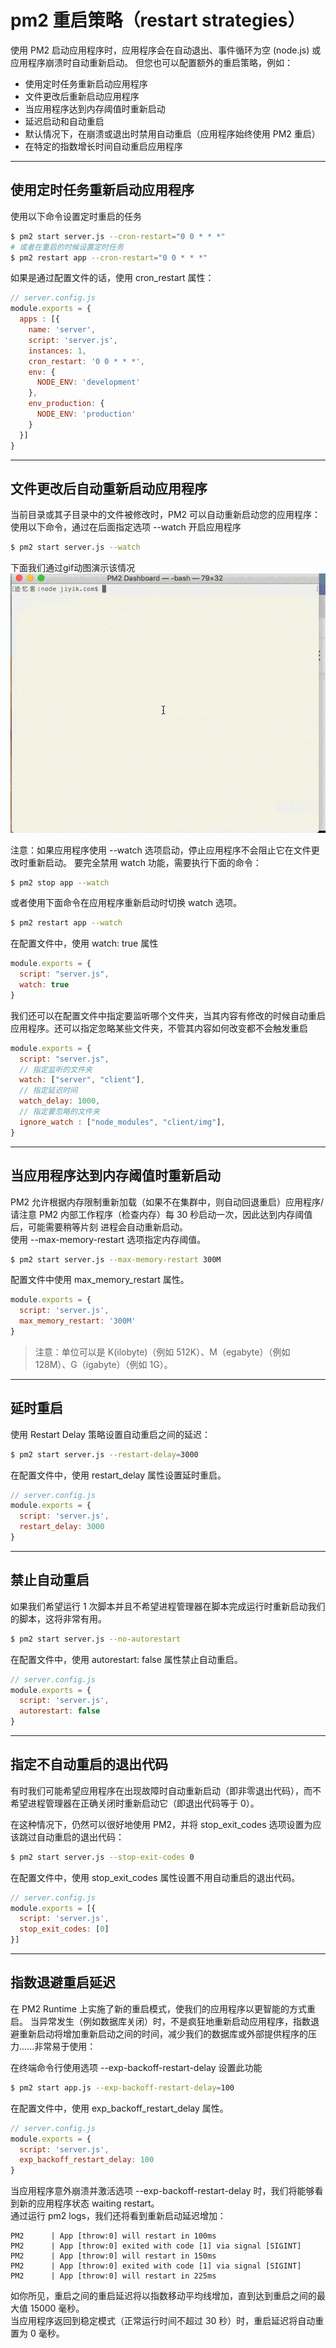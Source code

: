 # pm2 重启策略（restart strategies）

使用 PM2 启动应用程序时，应用程序会在自动退出、事件循环为空 (node.js) 或应用程序崩溃时自动重新启动。 但您也可以配置额外的重启策略，例如：  
- 使用定时任务重新启动应用程序
- 文件更改后重新启动应用程序
- 当应用程序达到内存阈值时重新启动
- 延迟启动和自动重启
- 默认情况下，在崩溃或退出时禁用自动重启（应用程序始终使用 PM2 重启）
- 在特定的指数增长时间自动重启应用程序

---

## 使用定时任务重新启动应用程序
使用以下命令设置定时重启的任务
```bash
$ pm2 start server.js --cron-restart="0 0 * * *"
# 或者在重启的时候设置定时任务
$ pm2 restart app --cron-restart="0 0 * * *"
```

如果是通过配置文件的话，使用 cron_restart 属性：
```javascript
// server.config.js
module.exports = {
  apps : [{
    name: 'server',
    script: 'server.js',
    instances: 1,
    cron_restart: '0 0 * * *',
    env: {
      NODE_ENV: 'development'
    },
    env_production: {
      NODE_ENV: 'production'
    }
  }]
}
```

---

## 文件更改后自动重新启动应用程序
当前目录或其子目录中的文件被修改时，PM2 可以自动重新启动您的应用程序：  
使用以下命令，通过在后面指定选项 --watch 开启应用程序
```bash
$ pm2 start server.js --watch
```
下面我们通过gif动图演示该情况
![](resources/pm2-watch.gif)

注意：如果应用程序使用 --watch 选项启动，停止应用程序不会阻止它在文件更改时重新启动。 要完全禁用 watch 功能，需要执行下面的命令：
```bash
$ pm2 stop app --watch 
```
或者使用下面命令在应用程序重新启动时切换 watch 选项。
```bash
$ pm2 restart app --watch 
```
在配置文件中，使用 watch: true 属性
```javascript
module.exports = {
  script: "server.js",
  watch: true
}
```
我们还可以在配置文件中指定要监听哪个文件夹，当其内容有修改的时候自动重启应用程序。还可以指定忽略某些文件夹，不管其内容如何改变都不会触发重启
```javascript
module.exports = {
  script: "server.js",
  // 指定监听的文件夹
  watch: ["server", "client"],
  // 指定延迟时间
  watch_delay: 1000,
  // 指定要忽略的文件夹
  ignore_watch : ["node_modules", "client/img"],
}
```

---

## 当应用程序达到内存阈值时重新启动
PM2 允许根据内存限制重新加载（如果不在集群中，则自动回退重启）应用程序/请注意 PM2 内部工作程序（检查内存）每 30 秒启动一次，因此达到内存阈值后，可能需要稍等片刻 进程会自动重新启动。  
使用 --max-memory-restart 选项指定内存阈值。
```bash
$ pm2 start server.js --max-memory-restart 300M
```
配置文件中使用 max_memory_restart 属性。

```javascript
module.exports = {
  script: 'server.js',
  max_memory_restart: '300M'
}
```
> 注意：单位可以是 K(ilobyte)（例如 512K）、M（egabyte）（例如 128M）、G（igabyte）（例如 1G）。

---
## 延时重启
使用 Restart Delay 策略设置自动重启之间的延迟：
```bash
$ pm2 start server.js --restart-delay=3000
```
在配置文件中，使用 restart_delay 属性设置延时重启。
```javascript
// server.config.js
module.exports = {
  script: 'server.js',
  restart_delay: 3000
}
```

---
## 禁止自动重启
如果我们希望运行 1 次脚本并且不希望进程管理器在脚本完成运行时重新启动我们的脚本，这将非常有用。
```bash
$ pm2 start server.js --no-autorestart
```
在配置文件中，使用 autorestart: false 属性禁止自动重启。
```javascript
// server.config.js
module.exports = {
  script: 'server.js',
  autorestart: false
}
```

---
## 指定不自动重启的退出代码
有时我们可能希望应用程序在出现故障时自动重新启动（即非零退出代码），而不希望进程管理器在正确关闭时重新启动它（即退出代码等于 0）。  

在这种情况下，仍然可以很好地使用 PM2，并将 stop_exit_codes 选项设置为应该跳过自动重启的退出代码：  
```bash
$ pm2 start server.js --stop-exit-codes 0
```
在配置文件中，使用 stop_exit_codes 属性设置不用自动重启的退出代码。  
```javascript
// server.config.js
module.exports = [{
  script: 'server.js',
  stop_exit_codes: [0]
}]
```

---
## 指数退避重启延迟
在 PM2 Runtime 上实施了新的重启模式，使我们的应用程序以更智能的方式重启。 当异常发生（例如数据库关闭）时，不是疯狂地重新启动应用程序，指数退避重新启动将增加重新启动之间的时间，减少我们的数据库或外部提供程序的压力......非常易于使用：  

在终端命令行使用选项 --exp-backoff-restart-delay 设置此功能  
```bash
$ pm2 start app.js --exp-backoff-restart-delay=100
```
在配置文件中，使用 exp_backoff_restart_delay 属性。
```javascript
// server.config.js
module.exports = {
  script: 'server.js',
  exp_backoff_restart_delay: 100
}
```
当应用程序意外崩溃并激活选项 --exp-backoff-restart-delay 时，我们将能够看到新的应用程序状态 waiting restart。  
通过运行 pm2 logs，我们还将看到重新启动延迟增加：  
```text
PM2      | App [throw:0] will restart in 100ms
PM2      | App [throw:0] exited with code [1] via signal [SIGINT]
PM2      | App [throw:0] will restart in 150ms
PM2      | App [throw:0] exited with code [1] via signal [SIGINT]
PM2      | App [throw:0] will restart in 225ms
```
如你所见，重启之间的重启延迟将以指数移动平均线增加，直到达到重启之间的最大值 15000 毫秒。  
当应用程序返回到稳定模式（正常运行时间不超过 30 秒）时，重启延迟将自动重置为 0 毫秒。  